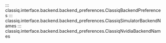 ::: classiq.interface.backend.backend_preferences.ClassiqBackendPreferences
::: classiq.interface.backend.backend_preferences.ClassiqSimulatorBackendNames
::: classiq.interface.backend.backend_preferences.ClassiqNvidiaBackendNames
